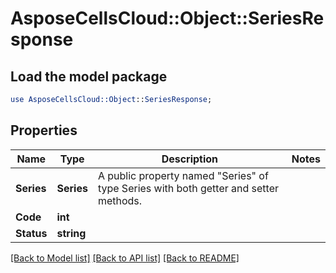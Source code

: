# AsposeCellsCloud::Object::SeriesResponse 

## Load the model package
```perl
use AsposeCellsCloud::Object::SeriesResponse;
```

## Properties
Name | Type | Description | Notes
------------ | ------------- | ------------- | -------------
**Series** | **Series** | A public property named "Series" of type Series with both getter and setter methods. |
**Code** | **int** |  |
**Status** | **string** |  |  

[[Back to Model list]](../README.md#documentation-for-models) [[Back to API list]](../README.md#documentation-for-api-endpoints) [[Back to README]](../README.md)


